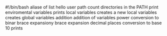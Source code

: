#!/bin/bash
aliase of list
hello user
path
count directories in the PATH
print enviromental variables
prints local variables
creates a new local variables
creates global variables
addition
addition of variables
power
conversion to binar
brace expansiony
brace expansion
decimal places
conversion to base 10
prints 
